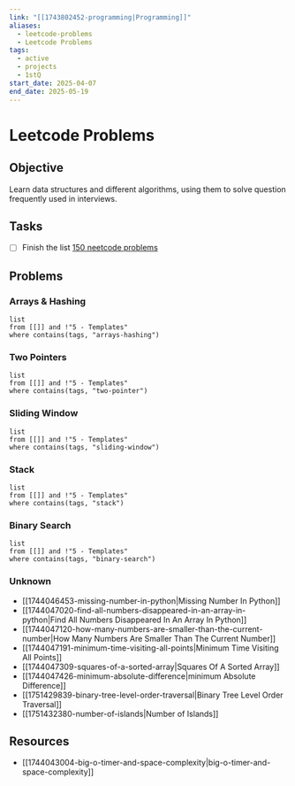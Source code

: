 ```yaml
---
link: "[[1743802452-programming|Programming]]"
aliases:
  - leetcode-problems
  - Leetcode Problems
tags:
  - active
  - projects
  - 1stQ
start_date: 2025-04-07
end_date: 2025-05-19
---
```

# Leetcode Problems
## Objective
Learn data structures and different algorithms, using them to solve question frequently used in interviews.
## Tasks
- [ ] Finish the list [150 neetcode problems](https://neetcode.io/practice)
## Problems
### Arrays & Hashing
```dataview
list
from [[]] and !"5 - Templates"
where contains(tags, "arrays-hashing")
```
### Two Pointers
```dataview
list
from [[]] and !"5 - Templates"
where contains(tags, "two-pointer")
```
### Sliding Window
```dataview
list
from [[]] and !"5 - Templates"
where contains(tags, "sliding-window")
```
### Stack
```dataview
list
from [[]] and !"5 - Templates"
where contains(tags, "stack")
```
### Binary Search

```dataview
list
from [[]] and !"5 - Templates"
where contains(tags, "binary-search")
```
### Unknown
- [[1744046453-missing-number-in-python|Missing Number In Python]]
- [[1744047020-find-all-numbers-disappeared-in-an-array-in-python|Find All Numbers Disappeared In An Array In Python]]
- [[1744047120-how-many-numbers-are-smaller-than-the-current-number|How Many Numbers Are Smaller Than The Current Number]]
- [[1744047191-minimum-time-visiting-all-points|Minimum Time Visiting All Points]]
- [[1744047309-squares-of-a-sorted-array|Squares Of A Sorted Array]]
- [[1744047426-minimum-absolute-difference|minimum Absolute Difference]]
- [[1751429839-binary-tree-level-order-traversal|Binary Tree Level Order Traversal]]
- [[1751432380-number-of-islands|Number of Islands]]




## Resources
- [[1744043004-big-o-timer-and-space-complexity|big-o-timer-and-space-complexity]]
